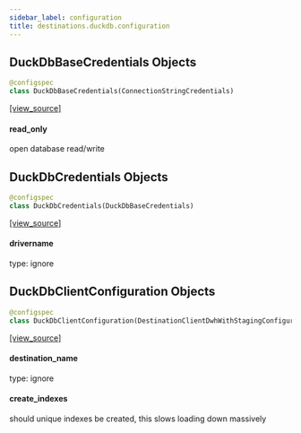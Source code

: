 ```yaml
---
sidebar_label: configuration
title: destinations.duckdb.configuration
---
```


## DuckDbBaseCredentials Objects

```python
@configspec
class DuckDbBaseCredentials(ConnectionStringCredentials)
```

[[view_source]](https://github.com/dlt-hub/dlt/blob/30d0f64fb2cdbacc2e88fdb304371650f417e1f0/dlt/destinations/duckdb/configuration.py#L19)

#### read\_only

open database read/write

## DuckDbCredentials Objects

```python
@configspec
class DuckDbCredentials(DuckDbBaseCredentials)
```

[[view_source]](https://github.com/dlt-hub/dlt/blob/30d0f64fb2cdbacc2e88fdb304371650f417e1f0/dlt/destinations/duckdb/configuration.py#L92)

#### drivername

type: ignore

## DuckDbClientConfiguration Objects

```python
@configspec
class DuckDbClientConfiguration(DestinationClientDwhWithStagingConfiguration)
```

[[view_source]](https://github.com/dlt-hub/dlt/blob/30d0f64fb2cdbacc2e88fdb304371650f417e1f0/dlt/destinations/duckdb/configuration.py#L178)

#### destination\_name

type: ignore

#### create\_indexes

should unique indexes be created, this slows loading down massively

